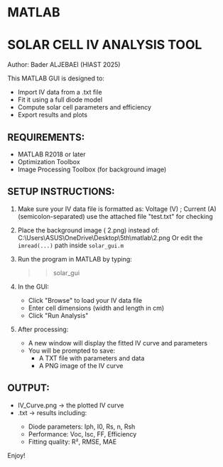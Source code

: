# MATLAB
SOLAR CELL IV ANALYSIS TOOL
============================

Author: Bader ALJEBAEI (HIAST 2025)

This MATLAB GUI is designed to:
- Import IV data from a .txt file
- Fit it using a full diode model
- Compute solar cell parameters and efficiency
- Export results and plots

REQUIREMENTS:
-------------
- MATLAB R2018 or later
- Optimization Toolbox
- Image Processing Toolbox (for background image)

SETUP INSTRUCTIONS:
-------------------
1. Make sure your IV data file is formatted as:
   Voltage (V) ; Current (A)
   (semicolon-separated)
  use the attached file "test.txt" for checking 

2. Place the background image ( 2.png) instead of:
   C:\Users\ASUS\OneDrive\Desktop\5th\matlab\2.png
   Or edit the `imread(...)` path inside `solar_gui.m`

3. Run the program in MATLAB by typing:
   >> solar_gui

4. In the GUI:
   - Click "Browse" to load your IV data file
   - Enter cell dimensions (width and length in cm)
   - Click "Run Analysis"

5. After processing:
   - A new window will display the fitted IV curve and parameters
   - You will be prompted to save:
     - A TXT file with parameters and data
     - A PNG image of the IV curve

OUTPUT:
-------
- IV_Curve.png → the plotted IV curve
- <YourFilename>.txt → results including:
  - Diode parameters: Iph, I0, Rs, n, Rsh
  - Performance: Voc, Isc, FF, Efficiency
  - Fitting quality: R², RMSE, MAE

Enjoy!
